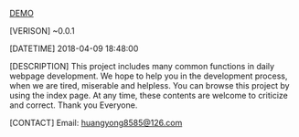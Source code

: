 [DEMO](https://huangyong8585.github.io/webpart/index.html) 

[VERISON]
~0.0.1

[DATETIME]
2018-04-09 18:48:00

[DESCRIPTION]
This project includes many common functions in daily webpage development.
We hope to help you in the development process, when we are tired, miserable and helpless. 
You can browse this project by using the index page.
At any time, these contents are welcome to criticize and correct. 
Thank you Everyone. 

[CONTACT]
Email: huangyong8585@126.com